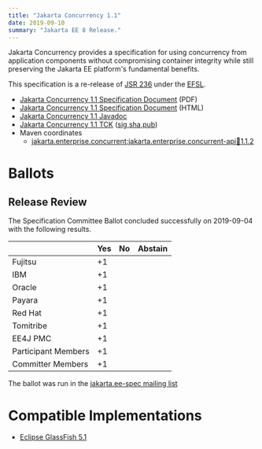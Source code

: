 ```yaml
---
title: "Jakarta Concurrency 1.1"
date: 2019-09-10
summary: "Jakarta EE 8 Release."
---
```

Jakarta Concurrency provides a specification for using concurrency from application components without compromising container integrity while still preserving the Jakarta EE platform's fundamental benefits.

This specification is a re-release of [JSR 236](http://jcp.org/en/jsr/detail?id=236) under the [EFSL](https://www.eclipse.org/legal/efsl/).

* [Jakarta Concurrency 1.1 Specification Document](./concurrency-spec-1.1.pdf) (PDF)
* [Jakarta Concurrency 1.1 Specification Document](./concurrency-spec-1.1.html) (HTML)
* [Jakarta Concurrency 1.1 Javadoc](./apidocs)
* [Jakarta Concurrency 1.1 TCK](https://download.eclipse.org/jakartaee/concurrency/1.1/jakarta-concurrency-tck-1.1.0.zip) ([sig](https://download.eclipse.org/jakartaee/concurrency/1.1/jakarta-concurrency-tck-1.1.0.zip.sig),[sha](https://download.eclipse.org/jakartaee/concurrency/1.1/jakarta-concurrency-tck-1.1.0.zip.sha256),[pub](https://jakarta.ee/specifications/jakartaee-spec-committee.pub))
* Maven coordinates
  * [jakarta.enterprise.concurrent:jakarta.enterprise.concurrent-api:jar:1.1.2](https://central.sonatype.com/artifact/jakarta.enterprise.concurrent/jakarta.enterprise.concurrent-api/1.1.2/jar)

# Ballots

## Release Review

The Specification Committee Ballot concluded successfully on 2019-09-04 with the following results.

|                       |  Yes    | No      | Abstain  |
|-----------------------|---------|---------|----------|
|Fujitsu                |   +1    |         |          |
|IBM                    |   +1    |         |          |
|Oracle                 |   +1    |         |          |
|Payara                 |   +1    |         |          |
|Red Hat                |   +1    |         |          |
|Tomitribe              |   +1    |         |          |
|EE4J PMC               |   +1    |         |          |
|Participant Members    |   +1    |         |          |
|Committer Members      |   +1    |         |          |

The ballot was run in the [jakarta.ee-spec mailing list](https://www.eclipse.org/lists/jakarta.ee-spec/msg00453.html)

# Compatible Implementations

* [Eclipse GlassFish 5.1](https://www.eclipse.org/downloads/download.php?file=/glassfish/glassfish-5.1.0.zip)
